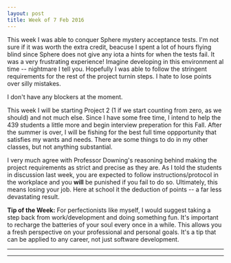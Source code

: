 ```yaml
---
layout: post
title: Week of 7 Feb 2016
---
```


This week I was able to conquer Sphere mystery acceptance tests. I'm not sure if it was worth the extra credit, beacuse I spent a lot of hours flying blind since Sphere does not give any iota a hints for when the tests fail. It was a very frustrating experience! Imagine developing in this environment al time -- nightmare I tell you. Hopefully I was able to follow the stringent requirements for the rest of the project turnin steps. I hate to lose points over silly mistakes.

I don't have any blockers at the moment.

This week I will be starting Project 2 (1 if we start counting from zero, as we should) and not much else. Since I have some free time, I intend to help the 439 students a little more and begin interview preperation for this Fall. After the summer is over, I will be fishing for the best full time oppportunity that satisfies my wants and needs. There are some things to do in my other classes, but not anything substantial.

I very much agree with Professor Downing's reasoning behind making the project requirements as strict and precise as they are. As I told the students in discussion last week, you are expected to follow instructions/protocol in the workplace and you **will** be punished if you fail to do so. Ultimately, this means losing your job. Here at school it the deduction of points -- a far less devastating result.

**Tip of the Week:** For perfectionists like myself, I would suggest taking a step back from work/development and doing something fun. It's important to recharge the batteries of your soul every once in a while. This allows you a fresh perspective on your professional and personal goals. It's a tip that can be applied to any career, not just software development.

----
**** 
